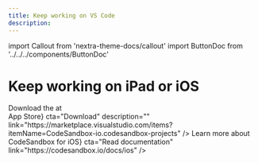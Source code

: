 ```yaml
---
title: Keep working on VS Code
description:
---
```


import Callout from 'nextra-theme-docs/callout'
import ButtonDoc from '../../../components/ButtonDoc'

# Keep working on iPad or iOS

<div className="ctaContainer">
    <ButtonDoc title={<>Download the at<br/>App Store</>} cta="Download" description="" link="https://marketplace.visualstudio.com/items?itemName=CodeSandbox-io.codesandbox-projects" />
    <ButtonDoc title={<>Learn more about <br/>CodeSandbox for iOS</>} cta="Read documentation" link="https://codesandbox.io/docs/ios" />
</div>
